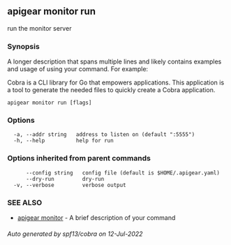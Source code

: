 ## apigear monitor run

run the monitor server

### Synopsis

A longer description that spans multiple lines and likely contains examples
and usage of using your command. For example:

Cobra is a CLI library for Go that empowers applications.
This application is a tool to generate the needed files
to quickly create a Cobra application.

```
apigear monitor run [flags]
```

### Options

```
  -a, --addr string   address to listen on (default ":5555")
  -h, --help          help for run
```

### Options inherited from parent commands

```
      --config string   config file (default is $HOME/.apigear.yaml)
      --dry-run         dry-run
  -v, --verbose         verbose output
```

### SEE ALSO

* [apigear monitor](apigear_monitor.md)	 - A brief description of your command

###### Auto generated by spf13/cobra on 12-Jul-2022
